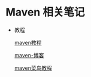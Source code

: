 # Maven 相关笔记

- 教程

    [maven教程](https://www.yiibai.com/maven/)

    [maven-博客](https://www.cnblogs.com/jingmoxukong/p/5591368.html)


    [maven菜鸟教程](http://www.runoob.com/maven/maven-tutorial.html)